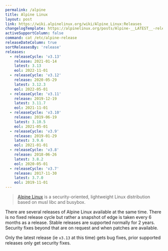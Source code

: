 ```yaml
---
permalink: /alpine
title: Alpine Linux
layout: post
link: https://wiki.alpinelinux.org/wiki/Alpine_Linux:Releases
changelogTemplate: https://alpinelinux.org/posts/Alpine-__LATEST__-released.html
activeSupportColumn: false
command: cat /etc/alpine-release
releaseDateColumn: true
sortReleasesBy: 'release'
releases:
  - releaseCycle: 'v3.13'
    release: 2021-01-14
    latest: 3.13
    eol: 2022-11-01
  - releaseCycle: 'v3.12'
    release: 2020-05-29
    latest: 3.12.3
    eol: 2022-05-01
  - releaseCycle: 'v3.11'
    release: 2019-12-19
    latest: 3.11.7
    eol: 2021-11-01
  - releaseCycle: 'v3.10'
    release: 2019-06-19
    latest: 3.10.5
    eol: 2021-05-01
  - releaseCycle: 'v3.9'
    release: 2019-01-29
    latest: 3.9.6
    eol: 2021-01-01
  - releaseCycle: 'v3.8'
    release: 2018-06-26
    latest: 3.8.2
    eol: 2020-05-01
  - releaseCycle: 'v3.7'
    release: 2017-11-30
    latest: 3.7.0
    eol: 2019-11-01
---
```


> [Alpine Linux](https://alpinelinux.org/) is a security-oriented, lightweight Linux distribution based on musl libc and busybox.

There are several releases of Alpine Linux available at the same time. There is no fixed release cycle but rather a snapshot of edge is taken every 6 months as a release. Stable releases are supported normally for 2 years. Security fixes beyond that are on request and when patches are available.

Only the latest release (ie `v3.13` at this time) gets bug fixes, prior supported releases only get security fixes.
